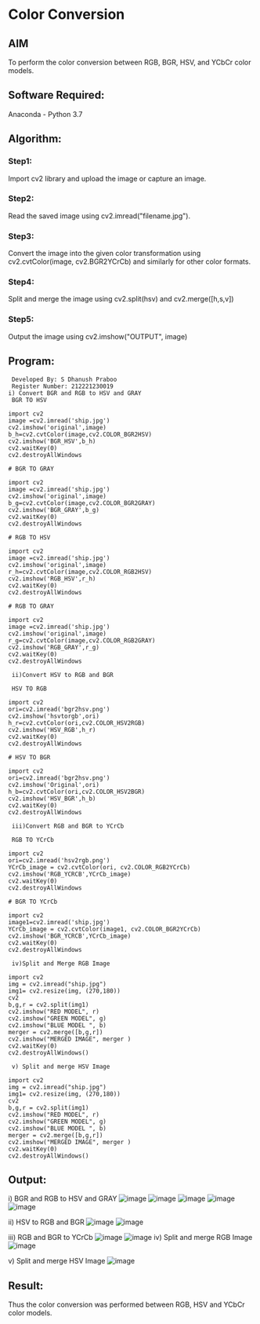 # Color Conversion
## AIM
To perform the color conversion between RGB, BGR, HSV, and YCbCr color models.

## Software Required:
Anaconda - Python 3.7
## Algorithm:
### Step1:
Import cv2 library and upload the image or capture an image.

### Step2:
Read the saved image using cv2.imread("filename.jpg").

### Step3:
Convert the image into the given color transformation using cv2.cvtColor(image, cv2.BGR2YCrCb) and similarly for other color formats.

### Step4:
Split and merge the image using cv2.split(hsv) and cv2.merge([h,s,v])

### Step5:
Output the image using cv2.imshow("OUTPUT", image)

## Program:
~~~
 Developed By: S Dhanush Praboo
 Register Number: 212221230019
i) Convert BGR and RGB to HSV and GRAY
 BGR TO HSV

import cv2
image =cv2.imread('ship.jpg')
cv2.imshow('original',image)
b_h=cv2.cvtColor(image,cv2.COLOR_BGR2HSV)
cv2.imshow('BGR_HSV',b_h)
cv2.waitKey(0)
cv2.destroyAllWindows

# BGR TO GRAY

import cv2
image =cv2.imread('ship.jpg')
cv2.imshow('original',image)
b_g=cv2.cvtColor(image,cv2.COLOR_BGR2GRAY)
cv2.imshow('BGR_GRAY',b_g)
cv2.waitKey(0)
cv2.destroyAllWindows

# RGB TO HSV

import cv2
image =cv2.imread('ship.jpg')
cv2.imshow('original',image)
r_h=cv2.cvtColor(image,cv2.COLOR_RGB2HSV)
cv2.imshow('RGB_HSV',r_h)
cv2.waitKey(0)
cv2.destroyAllWindows

# RGB TO GRAY

import cv2
image =cv2.imread('ship.jpg')
cv2.imshow('original',image)
r_g=cv2.cvtColor(image,cv2.COLOR_RGB2GRAY)
cv2.imshow('RGB_GRAY',r_g)
cv2.waitKey(0)
cv2.destroyAllWindows
~~~


~~~
 ii)Convert HSV to RGB and BGR

 HSV TO RGB

import cv2
ori=cv2.imread('bgr2hsv.png')
cv2.imshow('hsvtorgb',ori)
h_r=cv2.cvtColor(ori,cv2.COLOR_HSV2RGB)
cv2.imshow('HSV_RGB',h_r)
cv2.waitKey(0)
cv2.destroyAllWindows

# HSV TO BGR

import cv2
ori=cv2.imread('bgr2hsv.png')
cv2.imshow('Original',ori)
h_b=cv2.cvtColor(ori,cv2.COLOR_HSV2BGR)
cv2.imshow('HSV_BGR',h_b)
cv2.waitKey(0)
cv2.destroyAllWindows

~~~

~~~
 iii)Convert RGB and BGR to YCrCb

 RGB TO YCrCb

import cv2
ori=cv2.imread('hsv2rgb.png')
YCrCb_image = cv2.cvtColor(ori, cv2.COLOR_RGB2YCrCb)
cv2.imshow('RGB_YCRCB',YCrCb_image)
cv2.waitKey(0)
cv2.destroyAllWindows

# BGR TO YCrCb

import cv2
image1=cv2.imread('ship.jpg')
YCrCb_image = cv2.cvtColor(image1, cv2.COLOR_BGR2YCrCb)
cv2.imshow('BGR_YCRCB',YCrCb_image)
cv2.waitKey(0)
cv2.destroyAllWindows
~~~


~~~
 iv)Split and Merge RGB Image

import cv2
img = cv2.imread("ship.jpg")
img1= cv2.resize(img, (270,180))
cv2
b,g,r = cv2.split(img1)
cv2.imshow("RED MODEL", r)
cv2.imshow("GREEN MODEL", g)
cv2.imshow("BLUE MODEL ", b)
merger = cv2.merge([b,g,r])
cv2.imshow("MERGED IMAGE", merger )
cv2.waitKey(0)
cv2.destroyAllWindows()
~~~
~~~
 v) Split and merge HSV Image

import cv2
img = cv2.imread("ship.jpg")
img1= cv2.resize(img, (270,180))
cv2
b,g,r = cv2.split(img1)
cv2.imshow("RED MODEL", r)
cv2.imshow("GREEN MODEL", g)
cv2.imshow("BLUE MODEL ", b)
merger = cv2.merge([b,g,r])
cv2.imshow("MERGED IMAGE", merger )
cv2.waitKey(0)
cv2.destroyAllWindows()
~~~

## Output:
i) BGR and RGB to HSV and GRAY
![image](1.png)
![image](2.png)
![image](3.png)
![image](4.png)
![image](5.png)

ii) HSV to RGB and BGR
![image](6.png)
![image](7.png)

iii) RGB and BGR to YCrCb
![image](8.png)
![image](9.png)
iv) Split and merge RGB Image
![image](10.png)

v) Split and merge HSV Image
![image](11.png)

## Result:
Thus the color conversion was performed between RGB, HSV and YCbCr color models.
